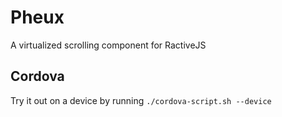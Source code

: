 Pheux
===========
A virtualized scrolling component for RactiveJS

Cordova
-------
Try it out on a device by running `./cordova-script.sh --device`

